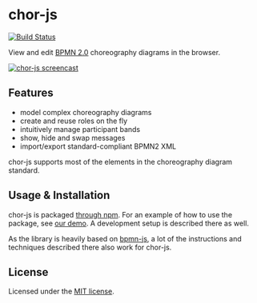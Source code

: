 # chor-js

[![Build Status](https://travis-ci.com/jan-ladleif/chor-js.svg?branch=master)](https://travis-ci.com/jan-ladleif/chor-js)

View and edit [BPMN 2.0](https://www.omg.org/spec/BPMN/2.0.2/) choreography diagrams in the browser.

[![chor-js screencast](./docs/assets/img/screencast.gif "chor-js in action")](https://github.com/bptlab/chor-js-demo)

## Features

- model complex choreography diagrams
- create and reuse roles on the fly
- intuitively manage participant bands
- show, hide and swap messages
- import/export standard-compliant BPMN2 XML

chor-js supports most of the elements in the choreography diagram standard.

## Usage & Installation
chor-js is packaged [through npm](https://www.npmjs.com/package/chor-js).
For an example of how to use the package, see [our demo](https://github.com/bptlab/chor-js-demo).
A development setup is described there as well.

As the library is heavily based on [bpmn-js](https://github.com/bpmn-io/bpmn-js/), a lot of the instructions and techniques described there also work for chor-js.

## License

Licensed under the [MIT license](https://github.com/bptlab/chor-js/blob/master/LICENSE).